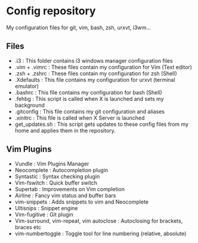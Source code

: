 # Config repository
My configuration files for git, vim, bash, zsh, urxvt, i3wm...

## Files
* .i3 : This folder contains i3 windows manager configuration files
* .vim + .vimrc : These files contain my configuration for Vim (Text editor)
* .zsh + .zshrc : These files contain my configuration for zsh (Shell)
* .Xdefaults : This file contains my configuration for urxvt (terminal emulator)
* .bashrc : This file contains my configuration for bash (Shell)
* .fehbg : This script is called when X is launched and sets my background
* .gitconfig : This file contains my git configuration and aliases
* .xinitrc : This file is called when X Server is launched
* get_updates.sh : This script gets updates to these config files from my home
and applies them in the repository.

## Vim Plugins
* Vundle : Vim Plugins Manager
* Neocomplete : Autocompletion plugin
* Syntastic : Syntax checking plugin
* Vim-fswitch : Quick buffer switch
* Supertab : Improvements on Vim completion
* Airline : Fancy vim status and buffer bars
* vim-snippets : Adds snippets to vim and Neocomplete
* Ultisnips : Snippet engine
* Vim-fugitive : Git plugin
* Vim-surround, vim-repeat, vim autoclose : Autoclosing for brackets, braces etc
* vim-numbertoggle : Toggle tool for line numbering (relative, absolute)

